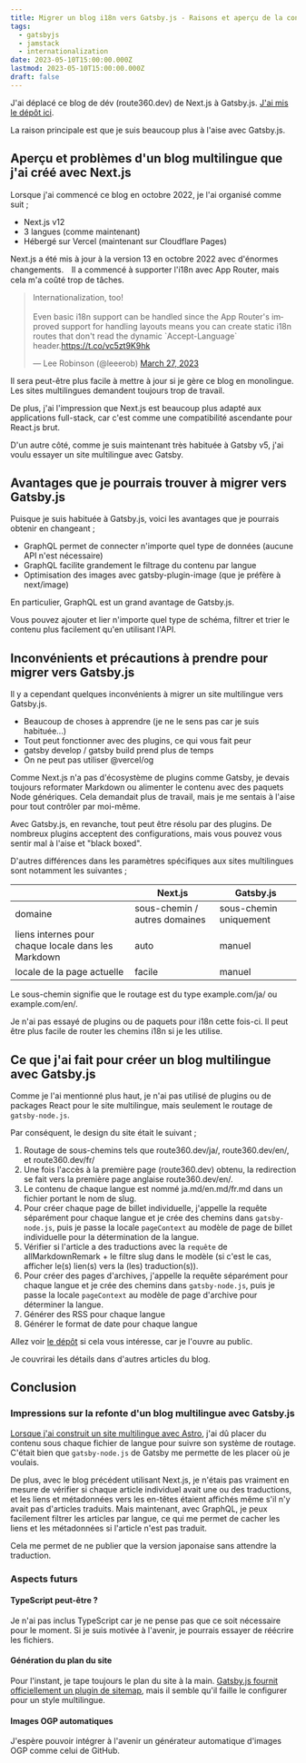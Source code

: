 ```yaml
---
title: Migrer un blog i18n vers Gatsby.js - Raisons et aperçu de la conception
tags:
  - gatsbyjs
  - jamstack
  - internationalization
date: 2023-05-10T15:00:00.000Z
lastmod: 2023-05-10T15:00:00.000Z
draft: false
---
```


J'ai déplacé ce blog de dév (route360.dev) de Next.js à Gatsby.js. [J'ai mis le dépôt ici](https://github.com/mayumih387/route360).

La raison principale est que je suis beaucoup plus à l'aise avec Gatsby.js.

## Aperçu et problèmes d'un blog multilingue que j'ai créé avec Next.js

Lorsque j'ai commencé ce blog en octobre 2022, je l'ai organisé comme suit ;

- Next.js v12
- 3 langues (comme maintenant)
- Hébergé sur Vercel (maintenant sur Cloudflare Pages)

Next.js a été mis à jour à la version 13 en octobre 2022 avec d'énormes changements.　Il a commencé à supporter l'i18n avec App Router, mais cela m'a coûté trop de tâches.

<blockquote class="twitter-tweet"><p lang="en" dir="ltr">Internationalization, too!<br><br>Even basic i18n support can be handled since the App Router&#39;s improved support for handling layouts means you can create static i18n routes that don&#39;t read the dynamic `Accept-Language` header.<a href="https://t.co/vc5zt9K9hk">https://t.co/vc5zt9K9hk</a></p>&mdash; Lee Robinson (@leeerob) <a href="https://twitter.com/leeerob/status/1640445087024029696?ref_src=twsrc%5Etfw">March 27, 2023</a></blockquote>

Il sera peut-être plus facile à mettre à jour si je gère ce blog en monolingue. Les sites multilingues demandent toujours trop de travail.

De plus, j'ai l'impression que Next.js est beaucoup plus adapté aux applications full-stack, car c'est comme une compatibilité ascendante pour React.js brut.

D'un autre côté, comme je suis maintenant très habituée à Gatsby v5, j'ai voulu essayer un site multilingue avec Gatsby.

## Avantages que je pourrais trouver à migrer vers Gatsby.js

Puisque je suis habituée à Gatsby.js, voici les avantages que je pourrais obtenir en changeant ;

- GraphQL permet de connecter n'importe quel type de données (aucune API n'est nécessaire)
- GraphQL facilite grandement le filtrage du contenu par langue
- Optimisation des images avec gatsby-plugin-image (que je préfère à next/image)

En particulier, GraphQL est un grand avantage de Gatsby.js.

Vous pouvez ajouter et lier n'importe quel type de schéma, filtrer et trier le contenu plus facilement qu'en utilisant l'API.

## Inconvénients et précautions à prendre pour migrer vers Gatsby.js

Il y a cependant quelques inconvénients à migrer un site multilingue vers Gatsby.js.

- Beaucoup de choses à apprendre (je ne le sens pas car je suis habituée...)
- Tout peut fonctionner avec des plugins, ce qui vous fait peur
- gatsby develop / gatsby build prend plus de temps
- On ne peut pas utiliser @vercel/og

Comme Next.js n'a pas d'écosystème de plugins comme Gatsby, je devais toujours reformater Markdown ou alimenter le contenu avec des paquets Node génériques. Cela demandait plus de travail, mais je me sentais à l'aise pour tout contrôler par moi-même.

Avec Gatsby.js, en revanche, tout peut être résolu par des plugins. De nombreux plugins acceptent des configurations, mais vous pouvez vous sentir mal à l'aise et "black boxed".

D'autres différences dans les paramètres spécifiques aux sites multilingues sont notamment les suivantes ;

|                                                     | Next.js                       | Gatsby.js              |
| --------------------------------------------------- | ----------------------------- | ---------------------- |
| domaine                                             | sous-chemin / autres domaines | sous-chemin uniquement |
| liens internes pour chaque locale dans les Markdown | auto                          | manuel                 |
| locale de la page actuelle                          | facile                        | manuel                 |

Le sous-chemin signifie que le routage est du type example.com/ja/ ou example.com/en/.

Je n'ai pas essayé de plugins ou de paquets pour i18n cette fois-ci. Il peut être plus facile de router les chemins i18n si je les utilise.

## Ce que j'ai fait pour créer un blog multilingue avec Gatsby.js

Comme je l'ai mentionné plus haut, je n'ai pas utilisé de plugins ou de packages React pour le site multilingue, mais seulement le routage de `gatsby-node.js`.

Par conséquent, le design du site était le suivant ;

1. Routage de sous-chemins tels que route360.dev/ja/, route360.dev/en/, et route360.dev/fr/
2. Une fois l'accès à la première page (route360.dev) obtenu, la redirection se fait vers la première page anglaise route360.dev/en/.
3. Le contenu de chaque langue est nommé ja.md/en.md/fr.md dans un fichier portant le nom de slug.
4. Pour créer chaque page de billet individuelle, j'appelle la requête séparément pour chaque langue et je crée des chemins dans `gatsby-node.js`, puis je passe la locale `pageContext` au modèle de page de billet individuelle pour la détermination de la langue.
5. Vérifier si l'article a des traductions avec la `requête` de allMarkdownRemark + le filtre slug dans le modèle (si c'est le cas, afficher le(s) lien(s) vers la (les) traduction(s)).
6. Pour créer des pages d'archives, j'appelle la requête séparément pour chaque langue et je crée des chemins dans `gatsby-node.js`, puis je passe la locale `pageContext` au modèle de page d'archive pour déterminer la langue.
7. Générer des RSS pour chaque langue
8. Générer le format de date pour chaque langue

Allez voir [le dépôt](https://github.com/mayumih387/route360) si cela vous intéresse, car je l'ouvre au public.

Je couvrirai les détails dans d'autres articles du blog.

## Conclusion

### Impressions sur la refonte d'un blog multilingue avec Gatsby.js

[Lorsque j'ai construit un site multilingue avec Astro](/ja/post/astro-i18n/), j'ai dû placer du contenu sous chaque fichier de langue pour suivre son système de routage. C'était bien que `gatsby-node.js` de Gatsby me permette de les placer où je voulais.

De plus, avec le blog précédent utilisant Next.js, je n'étais pas vraiment en mesure de vérifier si chaque article individuel avait une ou des traductions, et les liens et métadonnées vers les en-têtes étaient affichés même s'il n'y avait pas d'articles traduits. Mais maintenant, avec GraphQL, je peux facilement filtrer les articles par langue, ce qui me permet de cacher les liens et les métadonnées si l'article n'est pas traduit.

Cela me permet de ne publier que la version japonaise sans attendre la traduction.

### Aspects futurs

#### TypeScript peut-être ?

Je n'ai pas inclus TypeScript car je ne pense pas que ce soit nécessaire pour le moment. Si je suis motivée à l'avenir, je pourrais essayer de réécrire les fichiers.

#### Génération du plan du site

Pour l'instant, je tape toujours le plan du site à la main. [Gatsby.js fournit officiellement un plugin de sitemap](https://www.gatsbyjs.com/plugins/gatsby-plugin-sitemap/), mais il semble qu'il faille le configurer pour un style multilingue.

#### Images OGP automatiques

J'espère pouvoir intégrer à l'avenir un générateur automatique d'images OGP comme celui de GitHub.
